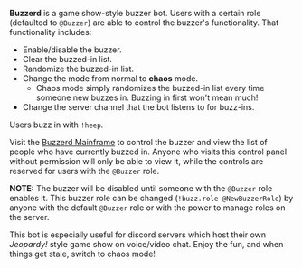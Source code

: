 **Buzzerd** is a game show-style buzzer bot. Users with a certain role (defaulted to `@Buzzer`) are able to control the buzzer's functionality. That functionality includes:
- Enable/disable the buzzer.
- Clear the buzzed-in list.
- Randomize the buzzed-in list.
- Change the mode from normal to **chaos** mode.
  - Chaos mode simply randomizes the buzzed-in list every time someone new buzzes in. Buzzing in first won't mean much!
- Change the server channel that the bot listens to for buzz-ins.

Users buzz in with `!heep`.

Visit the [Buzzerd Mainframe](https://buzzerd.herokuapp.com) to control the buzzer and view the list of people who have currently buzzed in. Anyone who visits this control panel without permission will only be able to view it, while the controls are reserved for users with the `@Buzzer` role.

**NOTE:** The buzzer will be disabled until someone with the `@Buzzer` role enables it. This buzzer role can be changed (`!buzz.role @NewBuzzerRole`) by anyone with the default `@Buzzer` role or with the power to manage roles on the server.

This bot is especially useful for discord servers which host their own _Jeopardy!_ style game show on voice/video chat. Enjoy the fun, and when things get stale, switch to chaos mode!
